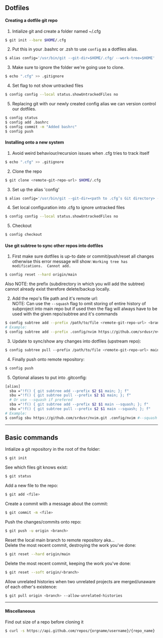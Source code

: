 ## Dotfiles
#### Creating a dotfile git repo  
  1. Intialize git and create a folder named ~/.cfg
  ```bash
  $ git init --bare $HOME/.cfg
  ```
  2. Put this in your .bashrc or .zsh to use `config` as a dotfiles alias.  
  ```bash
  $ alias config='/usr/bin/git --git-dir=$HOME/.cfg/ --work-tree=$HOME'
  ```
  
  3. Make sure to ignore the folder we're going use to clone.  
  ```bash
  $ echo ".cfg" >> .gitignore
  ```
  4. Set flag to not show untracked files  
  ```bash
  $ config config --local status.showUntrackedFiles no
  ```
  5. Replacing git with our newly created config alias we can version control our
    dotfiles.
  ```bash
  $ config status
  $ config add .bashrc
  $ config commit -m "Added bashrc"
  $ config push
  ```
#### Installing onto a new system  
  1. Avoid weird behaviour/recursion issues when .cfg tries to track itself  
  ```bash
  $ echo ".cfg" >> .gitignore
  ```
  2. Clone the repo
  ```bash
  $ git clone <remote-git-repo-url> $HOME/.cfg
  ```
  3. Set up the alias 'config'  
  ```bash
  $ alias config='/usr/bin/git --git-dir=<path to .cfg’s Git directory> --work-tree=$HOME'
  ```
  4. Set local configuration into .cfg to ignore untracked files  
  ```bash
  $ config config --local status.showUntrackedFiles no
  ```
  5. Checkout  
  ```bash
  $ config checkout
  ```
#### Use git subtree to sync other repos into dotfiles  
  1. First make sure dotfiles is up-to date or commit/push/reset all changes
  otherwise this error message will show:  `Working tree has modifications.  Cannot add.`  
  ```bash
  $ config reset --hard origin/main
  ```
  Also NOTE: the prefix (subdirectory in which you will add the subtree) cannot already exist therefore delete/backup locally.


  2. Add the repo's file path and it's remote url:  
NOTE: Can use the `--squash` flag to omit storing of entire history of subproject into main repo but if used then the flag will always have to be used with the given repo/subtree and it's commands
  ```bash  
  $ config subtree add --prefix /path/to/file <remote-git-repo-url> <branch>  
  # Example:  
  $ config subtree add --prefix .config/nvim https://github.com/srdusr/nvim.git main --squash  
  ```  
  

  3. Update to sync/show any changes into dotfiles (upstream repo):  
  ```bash
  $ config subtree pull --prefix /path/to/file <remote-git-repo-url> main  
  ```

  4. Finally push onto remote repository:  
  ```bash  
  $ config push  
  ```
  5. Optional aliases to put into .gitconfig:  
  ```bash  
  [alias]   
    sba ="!f() { git subtree add --prefix $2 $1 main; }; f"  
    sbu ="!f() { git subtree pull --prefix $2 $1 main; }; f"  
    # Or use --squash if prefered
    sba ="!f() { git subtree add --prefix $2 $1 main --squash; }; f"  
    sbu ="!f() { git subtree pull --prefix $2 $1 main --squash; }; f"  
  # Example:  
  $ config sbu https://github.com/srdusr/nvim.git .config/nvim #--squash  
  ```

- - -

## Basic commands
Intialize a git repository in the root of the folder:
```bash
$ git init
```
See which files git knows exist:
```bash
$ git status
```
Add a new file to the repo:
```bash
$ git add <file>
```
Create a commit with a message about the commit:
```bash
$ git commit -m <file>
```
Push the changes/commits onto repo:
```bash
$ git push -u origin <branch>
```
Reset the local main branch to remote repository aka...  
Delete the most recent commit, destroying the work you've done:
```bash
$ git reset --hard origin/main
```
Delete the most recent commit, keeping the work you've done:
```bash
$ git reset --soft origin/<branch>
```
Allow unrelated histories when two unrelated projects are merged/unaware of each
other's existence:
```bash
$ git pull origin <branch> --allow-unrelated-histories
```
- - -
#### Miscellaneous
Find out size of a repo before cloning it  
```bash
$ curl -s https://api.github.com/repos/{orgname/username}/{repo_name} | jq '.size' | numfmt --to=iec --from-unit=1024
```
